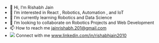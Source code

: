 - 👋 Hi, I’m Rishabh Jain
- 👀 I’m interested in React , Robotics, Automation , and IoT
- 🌱 I’m currently learning Robotics and Data Science
- 💞️ I’m looking to collaborate on Robotics Projects and Web Development
- 📫 How to reach me jainrishabh.201@gmail.com 
- <img src="https://img.shields.io/badge/LinkedIn-0077B5?style=for-the-badge&logo=linkedin&logoColor=white" /> Connect with me www.linkedin.com/in/rishabhjain2010

<!---
Rishabhjain2010/Rishabhjain2010 is a ✨ special ✨ repository because its `README.md` (this file) appears on your GitHub profile.
You can click the Preview link to take a look at your changes.
--->
